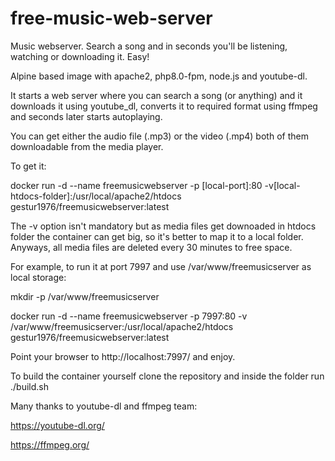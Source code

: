 # free-music-web-server

Music webserver. Search a song and in seconds you'll be listening, watching or downloading it. Easy!

Alpine based image with apache2, php8.0-fpm, node.js and youtube-dl.

It starts a web server where you can search a song (or anything) and it downloads it using youtube_dl, converts it to required format using ffmpeg and seconds later starts autoplaying.

You can get either the audio file (.mp3) or the video (.mp4) both of them downloadable from the media player.

To get it:

docker run -d --name freemusicwebserver -p [local-port]:80 -v[local-htdocs-folder]:/usr/local/apache2/htdocs gestur1976/freemusicwebserver:latest

The -v option isn't mandatory but as media files get downoaded in htdocs folder the container can get big, so it's better to map it to a local folder. Anyways, all media files are deleted every 30 minutes to free space.

For example, to run it at port 7997 and use /var/www/freemusicserver as local storage:

mkdir -p /var/www/freemusicserver

docker run -d --name freemusicwebserver -p 7997:80 -v /var/www/freemusicserver:/usr/local/apache2/htdocs gestur1976/freemusicwebserver:latest

Point your browser to http://localhost:7997/ and enjoy.

To build the container yourself clone the repository and inside the folder run ./build.sh

Many thanks to youtube-dl and ffmpeg team:

https://youtube-dl.org/

https://ffmpeg.org/
